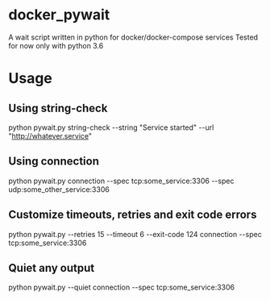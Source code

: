 # docker_pywait

A wait script written in python for docker/docker-compose services
Tested for now only with python 3.6

# Usage

## Using string-check 
python pywait.py string-check --string "Service started" --url "http://whatever.service"

## Using connection
python pywait.py connection --spec tcp:some_service:3306 --spec udp:some_other_service:3306

## Customize timeouts, retries and exit code errors
python pywait.py --retries 15 --timeout 6 --exit-code 124 connection --spec tcp:some_service:3306

## Quiet any output
python pywait.py --quiet connection --spec tcp:some_service:3306
